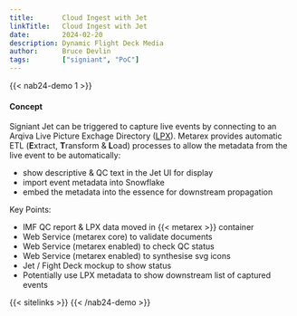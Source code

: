 ```yaml
---
title:       Cloud Ingest with Jet
linkTitle:   Cloud Ingest with Jet
date:        2024-02-20
description: Dynamic Flight Deck Media
author:      Bruce Devlin
tags:        ["signiant", "PoC"]
---
```


{{< nab24-demo 1 >}}

#### Concept

Signiant Jet can be triggered to capture live events by connecting to an Arqiva
Live Picture Exchage Directory ([LPX]). Metarex provides automatic ETL
(**E**xtract, **T**ransform & **L**oad) processes to allow the
metadata from the live event to be automatically:

* show descriptive & QC text in the Jet UI for display
* import event metadata into Snowflake
* embed the metadata into the essence for downstream propagation

Key Points:

* IMF QC report & LPX data moved in {{< metarex >}} container
* Web Service (metarex core) to validate documents
* Web Service (metarex enabled) to check QC status
* Web Service (metarex enabled) to synthesise svg icons
* Jet / Fight Deck mockup to show status
* Potentially use LPX metadata to show downstream list of captured events

[LPX]:   https://app.swaggerhub.com/apis/Arqiva/lpx-api/3.0

{{< sitelinks >}}
{{< /nab24-demo >}}
